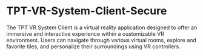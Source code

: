 # TPT-VR-System-Client-Secure
 The TPT VR System Client is a virtual reality application designed to offer an immersive and interactive experience within a customizable VR environment. Users can navigate through various virtual rooms, explore and favorite tiles, and personalize their surroundings using VR controllers.
